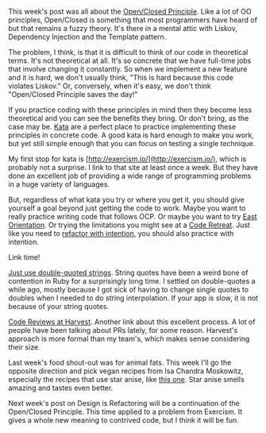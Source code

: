 This week's post was all about the [Open/Closed Principle](http://designisrefactoring.com/2015/01/19/introducing-the-open-closed-principle/). Like a lot of OO principles, Open/Closed is something that most programmers have heard of but that remains a fuzzy theory. It's there in a mental attic with Liskov, Dependency Injection and the Template pattern.

The problem, I think, is that it is difficult to think of our code in theoretical terms. It's not theoretical at all. It's so concrete that we have full-time jobs that involve changing it constantly. So when we implement a new feature and it is hard, we don't usually think, "This is hard because this code violates Liskov." Or, conversely, when it's easy, we don't think "Open/Closed Principle saves the day!"

If you practice coding with these principles in mind then they become less theoretical and you can see the benefits they bring. Or don't bring, as the case may be. <a href="https://en.wikipedia.org/wiki/Kata_(programming)">Kata</a> are a perfect place to practice implementing these principles in concrete code. A good kata is hard enough to make you work, but yet still simple enough that you can focus on testing a single technique.

My first stop for kata is [http://exercism.io/](http://exercism.io/), which is probably not a surprise. I link to that site at least once a week. But they have done an excellent job of providing a wide range of programming problems in a huge variety of languages.

But, regardless of what kata you try or where you get it, you should give yourself a goal beyond just getting the code to work. Maybe you want to really practice writing code that follows OCP. Or maybe you want to try [East Orientation](http://saturnflyer.com/blog/jim/2014/12/23/enforcing-encapsulation-with-east-oriented-code/). Or trying the limitations you might see at a [Code Retreat](http://coderetreat.org/facilitating/activity-catalog). Just like you need to [refactor with intention](http://designisrefactoring.com/2015/01/11/the-why-of-squares/), you should also practice with intention.

Link time!

[Just use double-quoted strings](http://viget.com/extend/just-use-double-quoted-ruby-strings). String quotes have been a weird bone of contention in Ruby for a surprisingly long time. I settled on double-quotes a while ago, mostly because I got sick of having to change single quotes to doubles when I needed to do string interpolation. If your app is slow, it is not because of your string quotes.

[Code Reviews at Harvest](http://techtime.getharvest.com/blog/code-reviews-at-harvest). Another link about this excellent process. A lot of people have been talking about PRs lately, for some reason. Harvest's approach is more formal than my team's, which makes sense considering their size.

Last week's food shout-out was for animal fats. This week I'll go the opposite direction and pick vegan recipes from Isa Chandra Moskowitz, especially the recipes that use star anise, like [this one](http://www.vegkitchen.com/recipes/curried-peanut-sauce-bowl-with-tofu-kale/). Star anise smells amazing and tastes even better.

Next week's post on Design is Refactoring will be a continuation of the Open/Closed Principle. This time applied to a problem from Exercism. It gives a whole new meaning to contrived code, but I think it will be fun.
